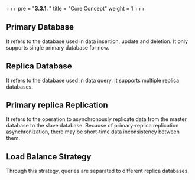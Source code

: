 +++
pre = "<b>3.3.1. </b>"
title = "Core Concept"
weight = 1
+++

## Primary Database

It refers to the database used in data insertion, update and deletion. It only supports single primary database for now.

## Replica Database

It refers to the database used in data query. It supports multiple replica databases.

## Primary replica Replication

It refers to the operation to asynchronously replicate data from the master database to the slave database. 
Because of primary-replica replication asynchronization, there may be short-time data inconsistency between them.  

## Load Balance Strategy

Through this strategy, queries are separated to different replica databases.
